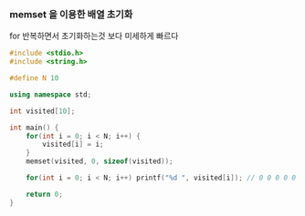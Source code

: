 ### memset 을 이용한 배열 초기화

 for 반복하면서 초기화하는것 보다 미세하게 빠르다


```cpp
#include <stdio.h>
#include <string.h>

#define N 10

using namespace std;

int visited[10];

int main() {
    for(int i = 0; i < N; i++) {
        visited[i] = i;
    }
    memset(visited, 0, sizeof(visited));

    for(int i = 0; i < N; i++) printf("%d ", visited[i]); // 0 0 0 0 0 0 0 0 0 0

    return 0;
}
```